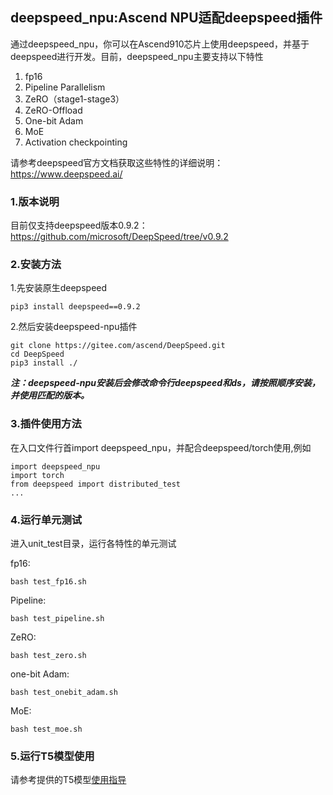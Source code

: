 ## deepspeed_npu:Ascend NPU适配deepspeed插件

通过deepspeed_npu，你可以在Ascend910芯片上使用deepspeed，并基于deepspeed进行开发。目前，deepspeed_npu主要支持以下特性

1. fp16
2. Pipeline Parallelism
3. ZeRO（stage1-stage3）
4. ZeRO-Offload
5. One-bit Adam
6. MoE
7. Activation checkpointing

请参考deepspeed官方文档获取这些特性的详细说明：https://www.deepspeed.ai/

### 1.版本说明

目前仅支持deepspeed版本0.9.2：https://github.com/microsoft/DeepSpeed/tree/v0.9.2

### 2.安装方法

1.先安装原生deepspeed

```
pip3 install deepspeed==0.9.2
```

2.然后安装deepspeed-npu插件

```
git clone https://gitee.com/ascend/DeepSpeed.git
cd DeepSpeed
pip3 install ./
```

***注：deepspeed-npu安装后会修改命令行deepspeed和ds，请按照顺序安装，并使用匹配的版本。***

### 3.插件使用方法

在入口文件行首import deepspeed_npu，并配合deepspeed/torch使用,例如

```
import deepspeed_npu
import torch
from deepspeed import distributed_test
...
```

### 4.运行单元测试

进入unit_test目录，运行各特性的单元测试

fp16:

```
bash test_fp16.sh
```

Pipeline:

```
bash test_pipeline.sh
```

ZeRO:

```
bash test_zero.sh
```

one-bit Adam:

```
bash test_onebit_adam.sh
```

MoE:

```
bash test_moe.sh
```

### 5.运行T5模型使用

请参考提供的T5模型[使用指导](./t5/README.md)